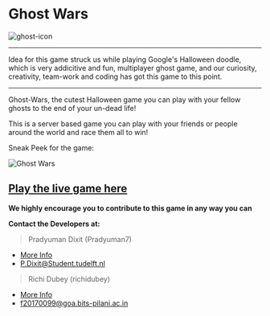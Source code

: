 # Ghost Wars

![ghost-icon](https://user-images.githubusercontent.com/41565823/51026046-f1a1de00-158d-11e9-9f07-30de3630b50a.gif)

***

Idea for this game struck us while playing Google's Halloween doodle, which is very addicitive and fun, multiplayer ghost game, and our curiosity, creativity, team-work and coding has got this game to this point. 

***

Ghost-Wars, the cutest Halloween game you can play with your fellow ghosts to the end of your un-dead life! 

This is a server based game you can play with your friends or people around the world and race them all to win!

Sneak Peek for the game:

![Ghost Wars](https://user-images.githubusercontent.com/45059787/50740511-7fd83600-1215-11e9-889d-9fda90e974ed.png)

## [Play the live game here](https://ghost-wars.herokuapp.com)


**We highly encourage you to contribute to this game in any way you can**



**Contact the Developers at:**
   > Pradyuman Dixit (Pradyuman7)
   - [More Info](https://Pradyuman7.github.io)
   - P.Dixit@Student.tudelft.nl

   > Richi Dubey (richidubey)    
   - [More Info](https://365arts.me)
   - f20170099@goa.bits-pilani.ac.in
   
